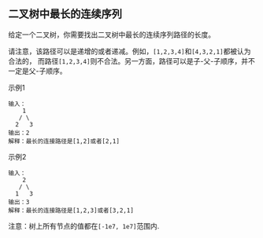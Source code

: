 ## 二叉树中最长的连续序列

给定一个二叉树，你需要找出二叉树中最长的连续序列路径的长度。

请注意，该路径可以是递增的或者递减。例如，`[1,2,3,4]`和`[4,3,2,1]`都被认为合法的，
而路径`[1,2,3,4]`则不合法。另一方面，路径可以是子-父-子顺序，并不一定是父-子顺序。

示例1

```
输入：
    1
   / \
  2   3
输出：2
解释：最长的连接路径是[1,2]或者[2,1]
```

示例2

```
输入：
    2
   / \
  1   3
输出：3
解释：最长的连接路径是[1,2,3]或者[3,2,1]
```

注意：树上所有节点的值都在`[-1e7, 1e7]`范围内.